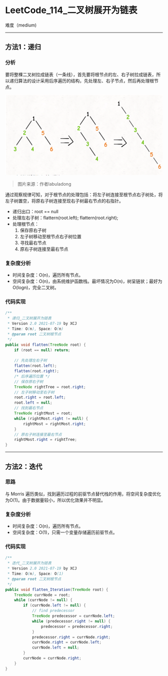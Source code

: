 # LeetCode_114_二叉树展开为链表

难度（medium)

---

## 方法1：递归

### 分析

要将整棵二叉树拉成链表（一条线），首先要将根节点的左、右子树拉成链表，所以递归算法的设计采用后序遍历的结构，先处理左、右子节点，然后再处理根节点。

![image-20210723165402573](LeetCode_114.png)

> 图片来源：作者labuladong

通过观察规律可知，对于根节点的处理包括：将左子树连接至根节点右子树处，将左子树置空，将原右子树连接至现右子树最右节点的右指针。

* 递归出口：root == null
* 处理左右子树：flattern(root.left); flattern(root.right);
* 处理根节点：
  1.  保存原右子树
  2. 左子树移动至根节点右子树位置
  3. 寻找最右节点
  4. 原右子树连接至最右节点

### 复杂度分析

* 时间复杂度：O(n)，遍历所有节点。
* 空间复杂度：O(n)，由系统维护函数栈。最坏情况为O(n)，树呈链状；最好为O(logn)，完全二叉树。

### 代码实现

```java
/**
 * 递归_二叉树展开为链表
 * Version 2.0 2021-07-19 by XCJ
 * Time: O(n), Space: O(n)
 * @param root 二叉树根节点
 */
public void flatten(TreeNode root) {
    if (root == null) return;

    // 先处理左右子树
    flatten(root.left);
    flatten(root.right);
    /* 后序遍历位置 */
    // 保存原右子树
    TreeNode rightTree = root.right;
    // 左子树移动至右子树
    root.right = root.left;
    root.left = null;
    // 找到最右节点
    TreeNode rightMost = root;
    while (rightMost.right != null) {
        rightMost = rightMost.right;
    }
    // 原右子树连接至最右节点
    rightMost.right = rightTree;
}
```

---

## 方法2：迭代

### 思路

与 Morris 遍历类似，找到遍历过程的前驱节点替代栈的作用，将空间复杂度优化为O(1)。由于数据量较小，所以优化效果并不明显。

### 复杂度分析

* 时间复杂度：O(n)，遍历所有节点。
* 空间复杂度：O(1)，只需一个变量存储遍历前驱节点。

### 代码实现

```java
/**
 * 迭代_二叉树展开为链表
 * Version 2.0 2021-07-19 by XCJ
 * Time: O(n), Space: O(1)
 * @param root 二叉树根节点
 */
public void flatten_Iteration(TreeNode root) {
    TreeNode currNode = root;
    while (currNode != null) {
        if (currNode.left != null) {
            // find predecessor
            TreeNode predecessor = currNode.left;
            while (predecessor.right != null) {
                predecessor = predecessor.right;
            }
            predecessor.right = currNode.right;
            currNode.right = currNode.left;
            currNode.left = null;
        }
        currNode = currNode.right;
    }
}
```